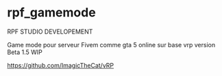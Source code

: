 # rpf_gamemode
RPF STUDIO DEVELOPEMENT

Game mode pour serveur Fivem comme gta 5 online sur base vrp version Beta 1.5 WIP

https://github.com/ImagicTheCat/vRP
